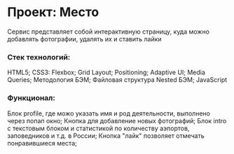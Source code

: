 # Проект: Место
Сервис представляет собой интерактивную страницу, куда можно добавлять фотографии, удалять их и ставить лайки

### Стек технологий:

HTML5;
CSS3:
Flexbox;
Grid Layout;
Positioning;
Adaptive UI;
Media Queries;
Методология БЭМ;
Файловая структура Nested БЭМ;
JavaScript

### Функционал:
Блок profile, где можо указать имя и род деятельности, выполнено через попап окно;
Кнопка для добавление новых фотографий;
Блок intro с текстовым блоком и статистикой по количеству аэпортов, заповедников и т.д. в России;
Кнопка "лайк" позволяет отмечать понравившиеся места;